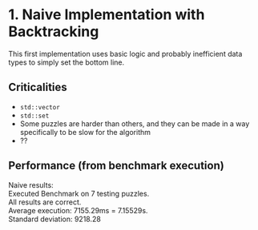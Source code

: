 # 1. Naive Implementation with Backtracking

This first implementation uses basic logic and probably inefficient data types to simply set the bottom line.
## Criticalities
- `std::vector`
- `std::set`
- Some puzzles are harder than others, and they can be made in a way specifically to be slow for the algorithm
- ??

## Performance (from benchmark execution)
Naive results:\
Executed Benchmark on 7 testing puzzles.\
All results are correct.\
Average execution: 7155.29ms = 7.15529s.\
Standard deviation: 9218.28
